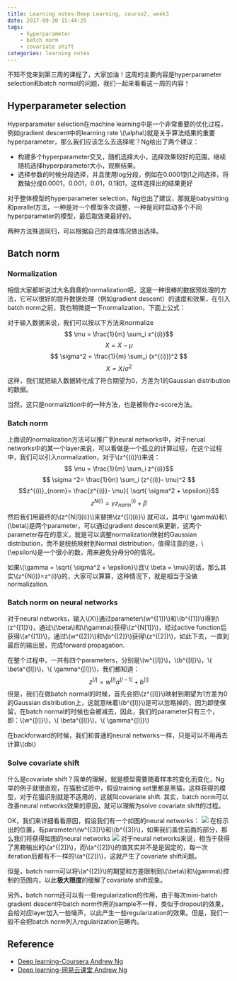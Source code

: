 ```yaml
---
title: Learning notes-Deep Learning, course2, week3
date: 2017-09-30 15:44:25
tags: 
	- hyperparameter
	- batch norm
	- covariate shift
categories: learning notes
---
```

不知不觉来到第三周的课程了，大家加油！这周的主要内容是hyperparameter selection和batch normal的问题，我们一起来看看这一周的内容！
<!--more-->
## Hyperparameter selection
Hyperparameter selection在machine learning中是一个非常重要的优化过程，例如gradient descent中的learning rate \\(\alpha\\)就是关乎算法结果的重要hyperparameter，那么我们应该怎么去选择呢？Ng给出了两个建议：
* 构建多个hyperparameter交叉，随机选择大小，选择效果较好的范围，继续随机选择hyperparameter大小，观察结果。
* 选择参数的时候分段选择，并且使用log分段，例如在0.0001到1之间选择，将数轴分成0.0001，0.001，0.01，0.1和1，这样选择出的结果更好

对于整体模型的hyperparameter selection，Ng也出了建议，那就是babysitting和parallel方法，一种是对一个模型多次调整，一种是同时启动多个不同hyperparameter的模型，最后取效果最好的。

两种方法殊途同归，可以根据自己的具体情况做出选择。
## Batch norm
### Normalization
相信大家都听说过大名鼎鼎的normalization吧，这是一种很棒的数据预处理的方法，它可以很好的提升数据处理（例如gradient descent）的速度和效果，在引入batch norm之前，我也稍微提一下normalization，下面上公式：

对于输入数据来说，我们可以按以下方法来normalize
$$ \mu = \frac{1}{m} \sum_i x^{(i)}$$
$$X = X- \mu$$
$$ \sigma^2 = \frac{1}{m} \sum_i (x^{(i)})^2 $$
$$ X = X/ \sigma ^2$$
这样，我们就把输入数据转化成了符合期望为0，方差为1的Gaussian distribution的数据。

当然，这只是normaliztion中的一种方法，也是被称作z-score方法。
### Batch norm
上面说的normalization方法可以推广到neural networks中，对于nerual networks中的某一个layer来说，可以看做是一个孤立的计算过程，在这个过程中，我们可以引入normalization，对于\\(z^{(i)}\\)来说：
$$ \mu = \frac{1}{m} \sum_i z^{(i)}$$
$$ \sigma ^2= \frac{1}{m} \sum_i (z^{(i)}- \mu)^2 $$
$$z^{(i)}_{norm}= \frac{z^{(i)}- \mu}{ \sqrt{ \sigma^2 + \epsilon}}$$
$$z^{N(i)}= \gamma z^{(i)}_{norm} + \beta$$
然后我们用最终的\\(z^{N\[l](i)}\\)来替换\\(z^{\[l](i)}\\) 就可以，其中\\( \gamma\\)和\\(\beta\\)是两个parameter，可以通过gradient descent来更新，这两个parameter存在的意义，就是可以调整normalization映射的Gaussian distribution，而不是统统映射到Normal distribution，值得注意的是，\\(\epsilon\\)是一个很小的数，用来避免分母分0的情况。

如果\\(\gamma = \sqrt{ \sigma^2 + \epsilon}\\)且\\( \beta = \mu\\)的话，那么其实\\(z^{N(i)}=z^(i)\\)的，大家可以算算，这种情况下，就是相当于没做normalization.
### Batch norm on neural networks
对于neural networks，输入\\(X\\)通过parameter\\(w^{[1]}\\)和\\(b^{[1]}\\)得到\\(z^{[1]}\\)，通过\\(\beta\\)和\\(\gamma\\)获得\\(z^{N[1]}\\)，经过active function后获得\\(a^{[1]}\\)，通过\\(w^{[2]}\\)和\\(b^{[2]}\\)获得\\(z^{[2]}\\)，如此下去，一直到最后的输出层，完成forward propagation.

在整个过程中，一共有四个parameters，分别是\\(w^{[l]}\\)，\\(b^{[l]}\\)，\\( \beta^{[l]}\\)，\\( \gamma^{[l]}\\)，我们都知道：
$$z^{[l]}=w^{[l]}a^{[l-1]}+b^{[l]}$$
但是，我们在做batch normal的时候，首先会把\\(z^{[l]}\\)映射到期望为1方差为0的Gaussian distribution上，这就意味着\\(b^{[l]}\\)是可以忽略掉的，因为即使保留，在batch normal的时候也会被减去，因此，我们的parameter只有三个，即：\\(w^{[l]}\\)，\\( \beta^{[l]}\\)，\\( \gamma^{[l]}\\)

在backforward的时候，我们和普通的neural networks一样，只是可以不用再去计算\\(db\\)
### Solve covariate shift
什么是covariate shift？简单的理解，就是模型需要随着样本的变化而变化，Ng举的例子就很直观，在猫脸试验中，假设training set里都是黑猫，这样获得的模型，对于花猫识别就是不适用的，这就叫covariate shift. 其实，batch norm可以改善neural networks效果的原因，就可以理解为solve covariate shift的过程。

OK，我们来详细看看原因，假设我们有一个如图的neural networks：
![](http://otmy7guvn.bkt.clouddn.com/blog/8/8-1.png) 
在标示出的位置，有parameter\\(w^{[3]}\\)和\\(b^{[3]}\\)，如果我们盖住前面的部分，那么我们将获得如图的neural networks
![](http://otmy7guvn.bkt.clouddn.com/blog/8/8-2.png) 
对于neural networks来说，相当于获得了黑箱输出的\\(a^{[2]}\\)，而\\(a^{[2]}\\)的值其实并不是是固定的，每一次iteration后都有不一样的\\(a^{[2]}\\)，这就产生了covariate shift问题。

但是，batch norm可以将\\(a^{[2]}\\)的期望和方差限制到\\(\beta\\)和\\(gamma\\)控制的范围内，以此**极大限度**的缓解了covariate shift现象。

另外，batch norm还可以有一些regularization的作用，由于每次mini-batch gradient descent中batch norm作用的sample不一样，类似于dropout的效果，会给对应layer加入一些噪声，以此产生一些regularization的效果。但是，我们一般不会把batch norm列入regularization范畴内。

## Reference
* [Deep learning-Coursera Andrew Ng](https://www.coursera.org/specializations/deep-learning)
* [Deep learning-网易云课堂 Andrew Ng](https://mooc.study.163.com/course/deeplearning_ai-2001281003#/info)